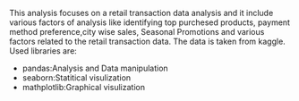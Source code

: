 This analysis focuses on a retail transaction data analysis and it include various factors of analysis
like identifying top purchesed products, payment method preference,city wise sales,
Seasonal Promotions and various factors related to the retail transaction data.
The data is taken from kaggle.
Used libraries are:
<ul>
  <li>pandas:Analysis and Data manipulation</li>
  <li>seaborn:Statitical visulization</li>
  <li>mathplotlib:Graphical visulization 
</li>
</ul>
